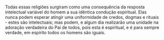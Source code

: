 ﻿Todas essas religiões surgiram como uma consequência da resposta intelectual variável do homem a sua idêntica condução espiritual. Elas nunca podem esperar atingir uma uniformidade de credos, dogmas e rituais - estes são intelectuais; mas podem, e algum dia realizarão uma unidade na adoração verdadeira do Pai de todos, pois esta é espiritual, e é para sempre verdade, em espírito todos os homens são iguais.